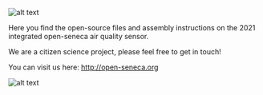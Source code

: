 ![alt text](https://raw.githubusercontent.com/sh969/Open-Seneca/master/documentation/logo.png)

Here you find the open-source files and assembly instructions on the 2021 integrated open-seneca air quality sensor.

We are a citizen science project, please feel free to get in touch!

You can visit us here: http://open-seneca.org

![alt text](https://raw.githubusercontent.com/sh969/integrated-aq-sensor/master/sensor.jpg)

    
